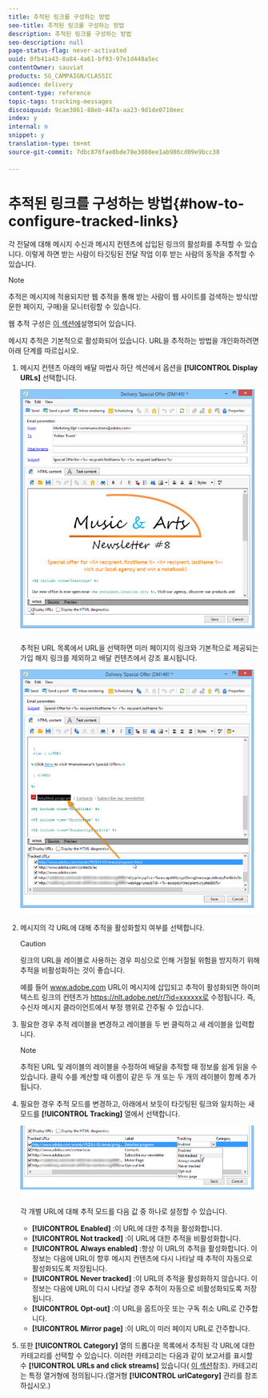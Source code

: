 ```yaml
---
title: 추적된 링크를 구성하는 방법
seo-title: 추적된 링크를 구성하는 방법
description: 추적된 링크를 구성하는 방법
seo-description: null
page-status-flag: never-activated
uuid: 0fb41a43-8a84-4a61-bf93-97e1d448a5ec
contentOwner: sauviat
products: SG_CAMPAIGN/CLASSIC
audience: delivery
content-type: reference
topic-tags: tracking-messages
discoiquuid: 9cae3861-88eb-447a-aa23-9d1de0710eec
index: y
internal: n
snippet: y
translation-type: tm+mt
source-git-commit: 7dbc876fae0bde78e3088ee1ab986cd09e9bcc38

---
```



# 추적된 링크를 구성하는 방법{#how-to-configure-tracked-links}

각 전달에 대해 메시지 수신과 메시지 컨텐츠에 삽입된 링크의 활성화를 추적할 수 있습니다. 이렇게 하면 받는 사람이 타깃팅된 전달 작업 이후 받는 사람의 동작을 추적할 수 있습니다.

>[!NOTE]
>
>추적은 메시지에 적용되지만 웹 추적을 통해 받는 사람이 웹 사이트를 검색하는 방식(방문한 페이지, 구매)을 모니터링할 수 있습니다.
>
>웹 추적 구성은 [이 섹션에](../../configuration/using/about-web-tracking.md)설명되어 있습니다.

메시지 추적은 기본적으로 활성화되어 있습니다. URL을 추적하는 방법을 개인화하려면 아래 단계를 따르십시오.

1. 메시지 컨텐츠 아래의 배달 마법사 하단 섹션에서 옵션을 **[!UICONTROL Display URLs]** 선택합니다.

   ![](assets/s_ncs_user_email_del_display_urls.png)

   추적된 URL 목록에서 URL을 선택하면 미러 페이지의 링크와 기본적으로 제공되는 가입 해지 링크를 제외하고 배달 컨텐츠에서 강조 표시됩니다.

   ![](assets/s_ncs_user_email_del_show_urls.png)

1. 메시지의 각 URL에 대해 추적을 활성화할지 여부를 선택합니다.

   >[!CAUTION]
   >
   >링크의 URL을 레이블로 사용하는 경우 피싱으로 인해 거절될 위험을 방지하기 위해 추적을 비활성화하는 것이 좋습니다.
   >
   >예를 들어 www.adobe.com URL이 메시지에 삽입되고 추적이 활성화되면 하이퍼텍스트 링크의 컨텐츠가 https://nlt.adobe.net/r/?id=xxxxxx로 수정됩니다. 즉, 수신자 메시지 클라이언트에서 부정 행위로 간주될 수 있습니다.

1. 필요한 경우 추적 레이블을 변경하고 레이블을 두 번 클릭하고 새 레이블을 입력합니다.

   >[!NOTE]
   >
   >추적된 URL 및 레이블의 레이블을 수정하여 배달을 추적할 때 정보를 쉽게 읽을 수 있습니다. 클릭 수를 계산할 때 이름이 같은 두 개 또는 두 개의 레이블이 함께 추가됩니다.

1. 필요한 경우 추적 모드를 변경하고, 아래에서 보듯이 타깃팅된 링크와 일치하는 새 모드를 **[!UICONTROL Tracking]** 열에서 선택합니다.

   ![](assets/s_ncs_user_select_tracking_mode.png)

   각 개별 URL에 대해 추적 모드를 다음 값 중 하나로 설정할 수 있습니다.

   * **[!UICONTROL Enabled]** :이 URL에 대한 추적을 활성화합니다.
   * **[!UICONTROL Not tracked]** :이 URL에 대한 추적을 비활성화합니다.
   * **[!UICONTROL Always enabled]** :항상 이 URL의 추적을 활성화합니다. 이 정보는 다음에 URL이 향후 메시지 컨텐츠에 다시 나타날 때 추적이 자동으로 활성화되도록 저장됩니다.
   * **[!UICONTROL Never tracked]** :이 URL의 추적을 활성화하지 않습니다. 이 정보는 다음에 URL이 다시 나타날 경우 추적이 자동으로 비활성화되도록 저장됩니다.
   * **[!UICONTROL Opt-out]** :이 URL을 옵트아웃 또는 구독 취소 URL로 간주합니다.
   * **[!UICONTROL Mirror page]** :이 URL이 미러 페이지 URL로 간주합니다.

1. 또한 **[!UICONTROL Category]** 열의 드롭다운 목록에서 추적된 각 URL에 대한 카테고리를 선택할 수 있습니다. 이러한 카테고리는 다음과 같이 보고서를 표시할 수 **[!UICONTROL URLs and click streams]** 있습니다( [이 섹션](../../reporting/using/reports-on-deliveries.md#urls-and-click-streams)참조). 카테고리는 특정 열거형에 정의됩니다.(열거형 **[!UICONTROL urlCategory]** 관리를 [](../../platform/using/managing-enumerations.md)참조하십시오.)

